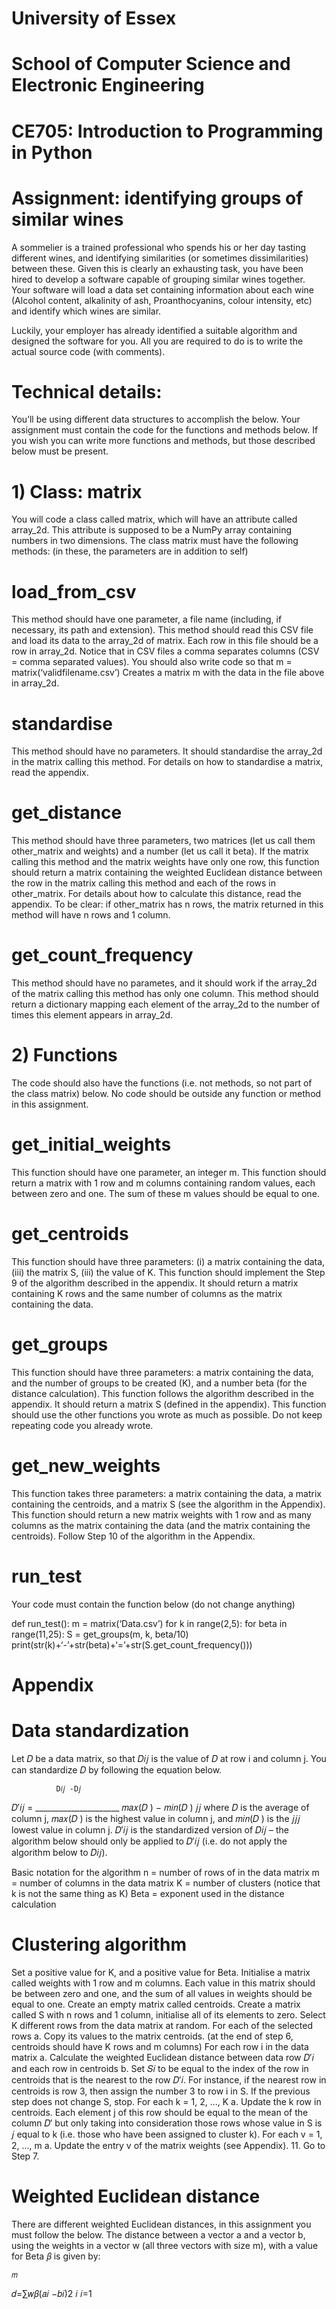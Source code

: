 # University of Essex
# School of Computer Science and Electronic Engineering
# CE705: Introduction to Programming in Python
# Assignment: identifying groups of similar wines
A sommelier is a trained professional who spends his or her day tasting different wines, and identifying similarities (or sometimes dissimilarities) between these. Given this is clearly an exhausting task, you have been hired to develop a software capable of grouping similar wines together. Your software will load a data set containing information about each wine (Alcohol content, alkalinity of ash, Proanthocyanins, colour intensity, etc) and identify which wines are similar.

Luckily, your employer has already identified a suitable algorithm and designed the software for you. All you are required to do is to write the actual source code (with comments).

# Technical details:
You’ll be using different data structures to accomplish the below. Your assignment must contain the code for the functions and methods below. If you wish you can write more functions and methods, but those described below must be present.

# 1) Class: matrix
You will code a class called matrix, which will have an attribute called array_2d. This attribute is supposed to be a NumPy array containing numbers in two dimensions. The class matrix must have the following methods: (in these, the parameters are in addition to self)

# load_from_csv
This method should have one parameter, a file name (including, if necessary, its path and extension). This method should read this CSV file and load its data to the array_2d of matrix. Each row in this file should be a row in array_2d. Notice that in CSV files a comma separates columns (CSV = comma separated values). You should also write code so that m = matrix(‘validfilename.csv’) Creates a matrix m with the data in the file above in array_2d.

# standardise
This method should have no parameters. It should standardise the array_2d in the matrix calling this method. For details on how to standardise a matrix, read the appendix.

# get_distance
This method should have three parameters, two matrices (let us call them other_matrix and weights) and a number (let us call it beta). If the matrix calling this method and the matrix weights have only one row, this function should return a matrix containing the weighted Euclidean distance between the row in the matrix calling this method and each of the rows in other_matrix. For details about how to calculate this distance, read the appendix. To be clear: if other_matrix has n rows, the matrix returned in this method will have n rows and 1 column.

# get_count_frequency
This method should have no parametes, and it should work if the array_2d of the matrix calling this method has only one column. This method should return a dictionary mapping each element of the array_2d to the number of times this element appears in array_2d.

# 2) Functions
The code should also have the functions (i.e. not methods, so not part of the class matrix) below. No code should be outside any function or method in this assignment.

# get_initial_weights
This function should have one parameter, an integer m. This function should return a matrix with 1 row and m columns containing random values, each between zero and one. The sum of these m values should be equal to one.

# get_centroids
This function should have three parameters: (i) a matrix containing the data, (iii) the matrix S, (iii) the value of K. This function should implement the Step 9 of the algorithm described in the appendix. It should return a matrix containing K rows and the same number of columns as the matrix containing the data.

# get_groups
This function should have three parameters: a matrix containing the data, and the number of groups to be created (K), and a number beta (for the distance calculation). This function follows the algorithm described in the appendix. It should return a matrix S (defined in the appendix). This function should use the other functions you wrote as much as possible. Do not keep repeating code you already wrote.

# get_new_weights
This function takes three parameters: a matrix containing the data, a matrix containing the centroids, and a matrix S (see the algorithm in the Appendix). This function should return a new matrix weights with 1 row and as many columns as the matrix containing the data (and the matrix containing the centroids). Follow Step 10 of the algorithm in the Appendix.

# run_test
Your code must contain the function below (do not change anything)

def run_test(): m = matrix(‘Data.csv’) for k in range(2,5): for beta in range(11,25): S = get_groups(m, k, beta/10) print(str(k)+‘-’+str(beta)+‘=’+str(S.get_count_frequency()))
# Appendix
# Data standardization
Let 𝐷 be a data matrix, so that 𝐷𝑖𝑗 is the value of 𝐷 at row i and column j. You can standardize 𝐷 by following the equation below.

              D𝑖𝑗 -D𝑗
𝐷′𝑖𝑗 =  _____________________
        𝑚𝑎𝑥(𝐷 ) − 𝑚𝑖𝑛⁡(𝐷 ) 𝑗𝑗
where 𝐷 is the average of column j, 𝑚𝑎𝑥(𝐷 ) is the highest value in column j, and 𝑚𝑖𝑛⁡(𝐷 ) is the 𝑗𝑗𝑗 lowest value in column j. 𝐷′𝑖𝑗 is the standardized version of 𝐷𝑖𝑗 – the algorithm below should only be applied to 𝐷′𝑖𝑗 (i.e. do not apply the algorithm below to 𝐷𝑖𝑗).

Basic notation for the algorithm n = number of rows of in the data matrix m = number of columns in the data matrix K = number of clusters (notice that k is not the same thing as K) Beta = exponent used in the distance calculation

# Clustering algorithm
Set a positive value for K, and a positive value for Beta.
Initialise a matrix called weights with 1 row and m columns. Each value in this matrix should be between zero and one, and the sum of all values in weights should be equal to one.
Create an empty matrix called centroids.
Create a matrix called S with n rows and 1 column, initialise all of its elements to zero.
Select K different rows from the data matrix at random.
For each of the selected rows a. Copy its values to the matrix centroids. (at the end of step 6, centroids should have K rows and m columns)
For each row i in the data matrix a. Calculate the weighted Euclidean distance between data row 𝐷′𝑖 and each row in centroids
b. Set 𝑆𝑖 to be equal to the index of the row in centroids that is the nearest to the row 𝐷′𝑖. For instance, if the nearest row in centroids is row 3, then assign the number 3 to row i in S.
If the previous step does not change S, stop.
For each k = 1, 2, ..., K a. Update the k row in centroids. Each element j of this row should be equal to the mean of the column 𝐷′ but only taking into consideration those rows whose value in S is 𝑗 equal to k (i.e. those who have been assigned to cluster k).
For each v = 1, 2, ..., m a. Update the entry v of the matrix weights (see Appendix). 11. Go to Step 7.
# Weighted Euclidean distance
There are different weighted Euclidean distances, in this assignment you must follow the below. The distance between a vector a and a vector b, using the weights in a vector w (all three vectors with size m), with a value for Beta 𝛽 is given by:


    𝑚
  𝑑=∑𝑤𝛽(𝑎𝑖 −𝑏𝑖)2 𝑖
    𝑖=1
